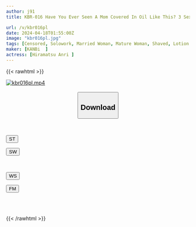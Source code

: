 ```yaml
---
author: j91
title: KBR-016 Have You Ever Seen A Mom Covered In Oil Like This? 3 Sexy Slimy Sex Anri Hiramatsu

url: /v/kbr016pl
date: 2024-04-18T01:55:00Z
image: "kbr016pl.jpg"
tags: [Censored, Solowork, Married Woman, Mature Woman, Shaved, Lotion	]
maker: [KANBi  ]
actress: [Hiramatsu Anri ]
---
```



{{< rawhtml >}}

<div class="video" data-videoid="rbd44BxKMlhbbkY">
    <a href="javascript:;">
        <img src="/v/kbr016pl/kbr016pl.jpg" width="WIDTH" height="HEIGHT" alt="kbr016pl.mp4" loading="lazy">
    </a>
</div>

<script type="text/javascript" src="https://j91.asia/asset/on-demand-st.js"></script>

<br>
  <link rel="stylesheet" href="https://j91.asia/asset/bs5.css">
  
  <center>
  <button class="btn btn-primary" type="button" data-bs-toggle="collapse" data-bs-target=".multi-collapse" aria-expanded="false" aria-controls="multiCollapseExample1 multiCollapseExample2"><h2>Download</h2></button></center>
</p>
<div class="row">
  <div class="col">
    <div class="collapse multi-collapse" id="multiCollapseExample1">
      <div class="card card-body">
	      	      <br>
<div class="buttons">  
<p><a href="https://streamtape.to/v/rbd44BxKMlhbbkY" target="_blank"><button class="btn-hover color-3"><i class="fa fa-download"></i> ST</button></a></p>
<p><a href="https://asnwish.com/myjcfj1pxxp6" target="_blank"><button class="btn-hover color-2"><i class="fa fa-download"></i> SW</button></a></p></div>
    </div>
  </div>
</div>
  <div class="col">
    <div class="collapse multi-collapse" id="multiCollapseExample2">
      <div class="card card-body">
	      <br>
<div class="buttons">
<p><a href="https://wolfstream.tv/qi0uadwrk3p8"><button class="btn-hover color-9"><i class="fa fa-download"></i> WS</button></a></p>
<p><a href="https://filemoon.sx/d/kicmla73b9xp"><button class="btn-hover color-8"><i class="fa fa-download"></i> FM</button></a></p></div>
<br><br>
      </div>
    </div>
  </div>
</div>

{{< /rawhtml >}}